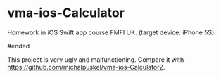 # vma-ios-Calculator
Homework in iOS Swift app course FMFI UK. (target device: iPhone 5S)

#ended

This project is very ugly and malfunctioning.
Compare it with https://github.com/michalpuskel/vma-ios-Calculator2.
